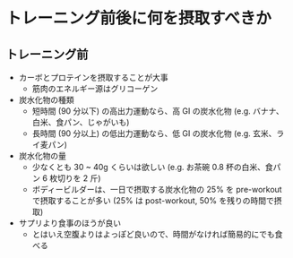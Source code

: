 # トレーニング前後に何を摂取すべきか

## トレーニング前

* カーボとプロテインを摂取することが大事
    * 筋肉のエネルギー源はグリコーゲン
* 炭水化物の種類
    * 短時間 (90 分以下) の高出力運動なら、高 GI の炭水化物 (e.g. バナナ、白米、食パン、じゃがいも)
    * 長時間 (90 分以上) の低出力運動なら、低 GI の炭水化物 (e.g. 玄米、ライ麦パン)
* 炭水化物の量
    * 少なくとも 30 ~ 40g くらいは欲しい (e.g. お茶碗 0.8 杯の白米、食パン 6 枚切りを 2 斤)
    * ボディービルダーは、一日で摂取する炭水化物の 25% を pre-workout で摂取することが多い (25% は post-workout, 50% を残りの時間で摂取)
* サプリより食事のほうが良い
    * とはいえ空腹よりはよっぽど良いので、時間がなければ簡易的にでも食べる

## 